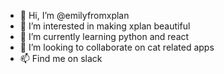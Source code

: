 - 👋 Hi, I’m @emilyfromxplan
- 👀 I’m interested in making xplan beautiful
- 🌱 I’m currently learning python and react
- 💞️ I’m looking to collaborate on cat related apps
- 📫 Find me on slack

<!---
emilyfromxplan/emilyfromxplan is a ✨ special ✨ repository because its `README.md` (this file) appears on your GitHub profile.
You can click the Preview link to take a look at your changes.
--->
